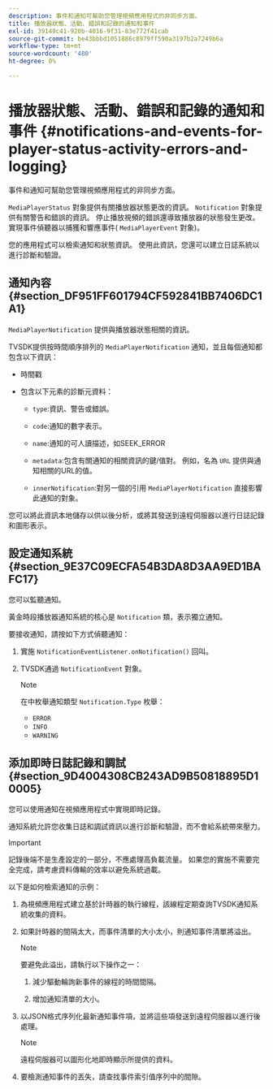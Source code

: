 ```yaml
---
description: 事件和通知可幫助您管理視頻應用程式的非同步方面。
title: 播放器狀態、活動、錯誤和記錄的通知和事件
exl-id: 39149c41-920b-4016-9f31-83e772f41cab
source-git-commit: be43bbbd1051886c8979ff590a3197b2a7249b6a
workflow-type: tm+mt
source-wordcount: '480'
ht-degree: 0%

---
```


# 播放器狀態、活動、錯誤和記錄的通知和事件 {#notifications-and-events-for-player-status-activity-errors-and-logging}

事件和通知可幫助您管理視頻應用程式的非同步方面。

`MediaPlayerStatus` 對象提供有關播放器狀態更改的資訊。 `Notification` 對象提供有關警告和錯誤的資訊。 停止播放視頻的錯誤還導致播放器的狀態發生更改。 實現事件偵聽器以捕獲和響應事件( `MediaPlayerEvent` 對象)。

您的應用程式可以檢索通知和狀態資訊。 使用此資訊，您還可以建立日誌系統以進行診斷和驗證。

## 通知內容 {#section_DF951FF601794CF592841BB7406DC1A1}

`MediaPlayerNotification` 提供與播放器狀態相關的資訊。

TVSDK提供按時間順序排列的 `MediaPlayerNotification` 通知，並且每個通知都包含以下資訊：

* 時間戳
* 包含以下元素的診斷元資料：

   * `type`:資訊、警告或錯誤。
   * `code`:通知的數字表示。
   * `name`:通知的可人讀描述，如SEEK_ERROR
   * `metadata`:包含有關通知的相關資訊的鍵/值對。 例如，名為 `URL` 提供與通知相關的URL的值。

   * `innerNotification`:對另一個的引用 `MediaPlayerNotification` 直接影響此通知的對象。

您可以將此資訊本地儲存以供以後分析，或將其發送到遠程伺服器以進行日誌記錄和圖形表示。

## 設定通知系統 {#section_9E37C09ECFA54B3DA8D3AA9ED1BAFC17}

您可以監聽通知。

黃金時段播放器通知系統的核心是 `Notification` 類，表示獨立通知。

要接收通知，請按如下方式偵聽通知：

1. 實施 `NotificationEventListener.onNotification()` 回叫。
1. TVSDK通過 `NotificationEvent` 對象。

   >[!NOTE]
   >
   >在中枚舉通知類型 `Notification.Type` 枚舉：

   * `ERROR`
   * `INFO`
   * `WARNING`

## 添加即時日誌記錄和調試 {#section_9D4004308CB243AD9B50818895D10005}

您可以使用通知在視頻應用程式中實現即時記錄。

通知系統允許您收集日誌和調試資訊以進行診斷和驗證，而不會給系統帶來壓力。

>[!IMPORTANT]
>
>記錄後端不是生產設定的一部分，不應處理高負載流量。 如果您的實施不需要完全完成，請考慮資料傳輸的效率以避免系統過載。

以下是如何檢索通知的示例：

1. 為視頻應用程式建立基於計時器的執行線程，該線程定期查詢TVSDK通知系統收集的資料。
1. 如果計時器的間隔太大，而事件清單的大小太小，則通知事件清單將溢出。

   >[!NOTE]
   >
   >要避免此溢出，請執行以下操作之一：
   >
   >1. 減少驅動輪詢新事件的線程的時間間隔。
   >
   >1. 增加通知清單的大小。


1. 以JSON格式序列化最新通知事件項，並將這些項發送到遠程伺服器以進行後處理。

   >[!NOTE]
   >
   >遠程伺服器可以圖形化地即時顯示所提供的資料。

1. 要檢測通知事件的丟失，請查找事件索引值序列中的間隙。
